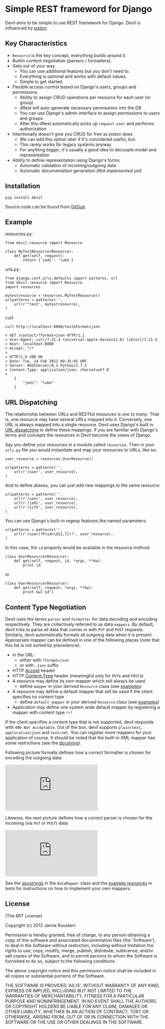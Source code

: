 # Simple REST frameword for Django

Devil aims to be simple to use REST framework for Django. Devil is
influenced by [piston][1].

## Key Characteristics

  - `Resource` is the key concept, everything builds around it.
  - Builtin content negotiation (parsers / formatters).
  - Gets out of your way
    - You can use additional features but you don't need to.
    - Everything is optional and works with default values.
    - Simple to get started.
  - Flexible access control based on Django's users, groups and
    permissions.
    - Ability to assign CRUD operations per resource for
      each user (or group)
    - dRest will auto-generate necessary permissions into the DB
    - You can use Django's admin interface to assign permissions to users and groups
    - After this dRest automatically picks up `request.user` and performs authorization
  - Intentionally doesn't give you CRUD for free as piston does
    - We can add this option later if it's concidered useful, but:
    - This rarely works for legacy systems anyway
    - For anything bigger, it's usually a good idea to decouple
      model and representation
  - Ability to define representation using Django's forms
    - Automatic validation of incoming/outgoing data
    - Automatic documentation generation (_Not implemented yet_)


## Installation

    pip install devil

Source code can be found from [GitGub][7]


## Example

resources.py:

    from devil.resource import Resource

    class MyTestResource(Resource):
        def get(self, request):
            return {'jedi': 'luke'}

urls.py:

    from django.conf.urls.defaults import patterns, url
    from devil.resource import Resource
    import resources

    mytestresource = resources.MyTestResource()
    urlpatterns = patterns('',
        url(r'^test', mytestresource),
    )

curl:

    curl http://localhost:8000/test&format=json

    > GET /contact/?format=json HTTP/1.1
    > User-Agent: curl/7.21.4 (universal-apple-darwin11.0) libcurl/7.21.4
    > Host: localhost:8000
    > Accept: */*
    >
    < HTTP/1.0 200 OK
    < Date: Tue, 14 Feb 2012 09:35:02 GMT
    < Server: WSGIServer/0.1 Python/2.7.1
    < Content-Type: application/json; charset=utf-8
    <
        {
            "jedi": "luke"
        }


## URL Dispatching

The relationship between URLs and RESTful resources is _one to many_. That is,
one resource may have several URLs mapped into it. Conversely, one URL is
always mapped into a single resource. Devil uses Django's built in [URL
dispatching][8] to define these mappings. If you are familiar with Django's
terms and concepts the resources in Devil become the _views_ of Django.

Say you define your resources in a module called `resources`. Then in your
`urls.py` file you would instantiate and map your resources to URLs, like so:


    user_resource = resources.UserResource()

    urlpatterns = patterns('',
        url(r'/user', user_resource),
    )

And to define aliases, you can just add new mappings to the same resource:

    urlpatterns = patterns('',
        url(r'/user', user_resource),
        url(r'/jedi', user_resource),
        url(r'/sith', user_resource),
    )

You can use Django's built-in regexp features like named parameters:

    urlpatterns = patterns('',
        url(r'/user(?P<id>\d{1,7})?', user_resource),
    )

In this case, the `id` property would be available in the resource method:

    class UserResource(Resource):
        def get(self, request, id, *args, **kw):
            print id

or

    class UserResource(Resource):
        def get(self, request, *args, **kw):
            print kw['id']



## Content Type Negotiation

Devil uses the terms `parser` and `formatter` for data decoding and encoding
respectively. They are collectively referred to as data `mappers`. By default,
devil tries to parse all data that comes in with `PUT` and `POST` requests.
Similarly, devil automatically formats all outgoing data when it is present.
Appropriate mapper can be defined in one of the following places (note that
this list is not sorted by precedence):

  - In the URL:
    - either with `?format=json`
    - or with `.json` suffix
  - HTTP [Accept][2] header
  - HTTP [Content-Type][3] header (meaningful only for `PUT`s and `POST`s)
  - A resource may define its own mapper which will always be used
     - define `mapper` in your derived `Resource` class (see [examples][4])
  - A resource may define a default mapper that will be used if the client
    specifies no content type
     - define `default_mapper` in your derived `Resource`
       class (see [examples][4])
  - Application may define one system wide default mapper by registering a
    mapper with content type `*/*`

If the client specifies a content type that is not supported, devil responds
with `406 Not Acceptable`. Out of the box, devil supports `plain/text`,
`application/json` and `text/xml`. You can register more mappers for your
application of course. It should be noted that the built-in XML mapper has
some restrictions (see the [docstring][5]).

Following picture formally defines how a correct formatter is chosen for
encoding the outgoing data:

![Selecting a formatter](https://github.com/wuher/devil/raw/master/doc/select-formatter.pdf "Selecting a formatter")

Likewise, the next picture defines how a correct parser is chosen for the
incoming (via `PUT` or `POST`) data:

![Selecting a parser](https://github.com/wuher/devil/raw/master/doc/select-parser.pdf "Selecting a parser")

See the [docstrings][6] in the `DataMapper` class and the [example
resources][4] in tests for instructions on how to implement your own mappers.


## License


(The MIT License)

Copyright (c) 2012 Janne Kuuskeri

Permission is hereby granted, free of charge, to any person obtaining
a copy of this software and associated documentation files (the
'Software'), to deal in the Software without restriction, including
without limitation the rights to use, copy, modify, merge, publish,
distribute, sublicense, and/or sell copies of the Software, and to
permit persons to whom the Software is furnished to do so, subject to
the following conditions:

The above copyright notice and this permission notice shall be
included in all copies or substantial portions of the Software.

THE SOFTWARE IS PROVIDED 'AS IS', WITHOUT WARRANTY OF ANY KIND,
EXPRESS OR IMPLIED, INCLUDING BUT NOT LIMITED TO THE WARRANTIES OF
MERCHANTABILITY, FITNESS FOR A PARTICULAR PURPOSE AND NONINFRINGEMENT.
IN NO EVENT SHALL THE AUTHORS OR COPYRIGHT HOLDERS BE LIABLE FOR ANY
CLAIM, DAMAGES OR OTHER LIABILITY, WHETHER IN AN ACTION OF CONTRACT,
TORT OR OTHERWISE, ARISING FROM, OUT OF OR IN CONNECTION WITH THE
SOFTWARE OR THE USE OR OTHER DEALINGS IN THE SOFTWARE.


[1]:https://bitbucket.org/jespern/django-piston/wiki/Home
[2]:http://www.w3.org/Protocols/rfc2616/rfc2616-sec14.html#sec14.1
[3]:http://www.w3.org/Protocols/rfc2616/rfc2616-sec14.html#sec14.17
[4]:https://github.com/wuher/devil/blob/master/test/deviltest/simple/resources.py
[5]:https://github.com/wuher/devil/blob/master/devil/mappers/xmlmapper.py
[6]:https://github.com/wuher/devil/blob/master/devil/datamapper.py
[7]:https://github.com/wuher/devil
[8]:https://docs.djangoproject.com/en/dev/topics/http/urls/
